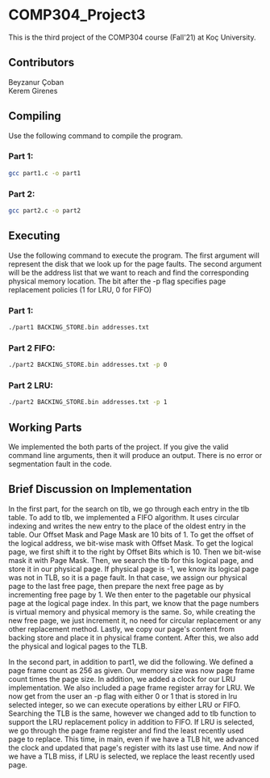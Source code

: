 # COMP304_Project3

This is the third project of the COMP304 course (Fall'21) at Koç University.

## Contributors
Beyzanur Çoban\
Kerem Girenes

## Compiling

Use the following command to compile the program. 

### Part 1:
```bash
gcc part1.c -o part1
```

### Part 2:
```bash
gcc part2.c -o part2
```

## Executing

Use the following command to execute the program. The first argument will represent the disk that we look up for the
page faults. The second argument will be the address list that we want to reach and find the corresponding physical memory location. The bit after the -p flag specifies page replacement policies (1 for LRU, 0 for FIFO)

### Part 1:
```bash
./part1 BACKING_STORE.bin addresses.txt
```

### Part 2 FIFO:
```bash
./part2 BACKING_STORE.bin addresses.txt -p 0
```

### Part 2 LRU:
```bash
./part2 BACKING_STORE.bin addresses.txt -p 1
```

## Working Parts

We implemented the both parts of the project. If you give the valid command line arguments, then it will produce an
output. There is no error or segmentation fault in the code. 

## Brief Discussion on Implementation

In the first part, for the search on tlb, we go through each entry in the tlb table. To add to tlb, we implemented a FIFO algorithm. 
It uses circular indexing and writes the new entry to the place of the oldest entry in the table. Our Offset Mask and Page Mask are 10 bits of 1.
To get the offset of the logical address, we bit-wise mask with Offset Mask. To get the logical page, we first shift it to the right by
Offset Bits which is 10. Then we bit-wise mask it with Page Mask. Then, we search the tlb for this logical page, and store it in our physical page. If physical page is -1, we know its logical page was not in TLB, so it is a page fault. In that case, we assign our physical page to the last free page, then prepare the next free page as by incrementing free page by 1. We then enter to the pagetable our physical page at the logical page index. In this part, we know that the page numbers is virtual memory and physical memory is the same. So, while creating the new free page, we just increment it, no need for circular replacement or any other replacement method. Lastly, we copy our page's content from backing store and place it in physical frame content. After this, we also add the physical and logical pages to the TLB.

In the second part, in addition to part1, we did the following. We defined a page frame count as 256 as given. Our memory size was now page frame count times the page size. In addition, we added a clock for our LRU implementation. We also included a page frame register array for LRU. We now get from the user an -p flag with either 0 or 1 that is stored in lru selected integer, so we can execute operations by either LRU or FIFO. Searching the TLB is the same, however we changed add to tlb function to support the LRU replacement policy in addition to FIFO. If LRU is selected, we go through the page frame register and find the least recently used page to replace. This time, in main, even if we have a TLB hit, we advanced the clock and updated that page's register with its last use time. And now if we have a TLB miss, if LRU is selected, we replace the least recently used page.
